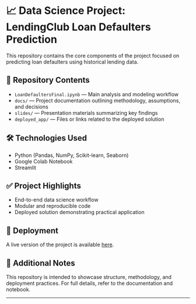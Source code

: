 # 📈 Data Science Project: LendingClub Loan Defaulters Prediction

This repository contains the core components of the project focused on predicting loan defaulters using historical lending data.

## 📂 Repository Contents

- `LoanDefaultersFinal.ipynb` — Main analysis and modeling workflow
- `docs/` — Project documentation outlining methodology, assumptions, and decisions
- `slides/` — Presentation materials summarizing key findings
- `deployed_app/` — Files or links related to the deployed solution

## 🛠️ Technologies Used

- Python (Pandas, NumPy, Scikit-learn, Seaborn)
- Google Colab Notebook
- Streamlit
  

## ✅ Project Highlights

- End-to-end data science workflow
- Modular and reproducible code
- Deployed solution demonstrating practical application

## 🔗 Deployment

A live version of the project is available [here](#). 

## 📌 Additional Notes

This repository is intended to showcase structure, methodology, and deployment practices. For full details, refer to the documentation and notebook.

---

